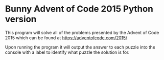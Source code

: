 # Bunny Advent of Code 2015 Python version

This program will solve all of the problems presented by the Advent of Code 2015 which can be found at <https://adventofcode.com/2015/>

Upon running the program it will output the answer to each puzzle into the console with a label to identify what puzzle the solution is for.
